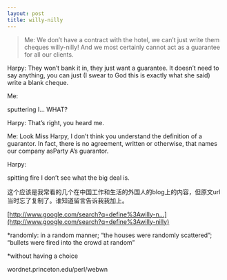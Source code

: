 ```yaml
---
layout: post
title: willy-nilly
---
```


>Me: We don’t have a contract with the hotel, we can’t just write them cheques willy-nilly! And we most certainly cannot act as a guarantee for all our clients.

  

  

Harpy: They won’t bank it in, they just want a guarantee. It doesn’t need to say anything, you can just (I swear to God this is exactly what she said) write a blank cheque.

  

  

Me: 

sputtering I… WHAT?

  

  

Harpy: That’s right, you heard me.

  

  

Me: Look Miss Harpy, I don’t think you understand the definition of a guarantor. In fact, there is no agreement, written or otherwise, that names our company asParty A’s guarantor.

  

  

Harpy: 

spitting fire I don’t see what the big deal is.

这个应该是我常看的几个在中国工作和生活的外国人的blog上的内容，但原文url当时忘了复制了。谁知道留言告诉我我加上。

[http://www.google.com/search?q=define%3Awilly-n...](http://www.google.com/search?q=define%3Awilly-nilly)

*randomly: in a random manner; “the houses were randomly scattered”; “bullets were fired into the crowd at random”

*without having a choice

wordnet.princeton.edu/perl/webwn
